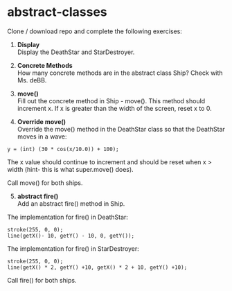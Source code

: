 # abstract-classes

Clone / download repo and complete the following exercises:

1. **Display**   
Display the DeathStar and StarDestroyer.

2) **Concrete Methods**    
How many concrete methods are in the abstract class Ship? Check with Ms. deBB.

3) **move()**  
Fill out the concrete method in Ship - move(). This method should increment x. If x is greater than the width of the screen, reset x to 0.

4) **Override move()**  
Override the move() method in the DeathStar class so that the DeathStar moves in a wave:  

```
y = (int) (30 * cos(x/10.0)) + 100);
```

The x value should continue to increment and should be reset when x > width (hint- this is what super.move() does).  
  
Call move() for both ships.  
  
5) **abstract fire()**  
Add an abstract fire() method in Ship.  
  
The implementation for fire() in DeathStar:  

```
stroke(255, 0, 0);  
line(getX()- 10, getY() - 10, 0, getY());
```

The implementation for fire() in StarDestroyer:

```
stroke(255, 0, 0);
line(getX() * 2, getY() +10, getX() * 2 + 10, getY() +10);
```

Call fire() for both ships.
